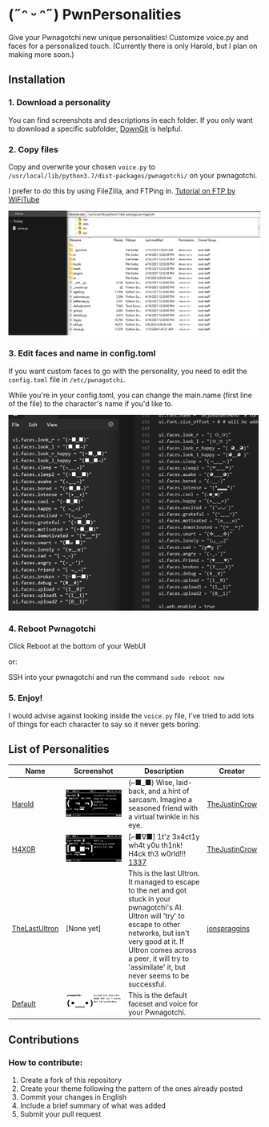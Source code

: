 
# (˶ᵔ ᵕ ᵔ˶) PwnPersonalities 

Give your Pwnagotchi new unique personalities! Customize voice.py and faces for a personalized touch. (Currently there is only Harold, but I plan on making more soon.)
## Installation

### 1. Download a personality
You can find screenshots and descriptions in each folder. If you only want to download a specific subfolder, [DownGit](https://minhaskamal.github.io/DownGit/) is helpful.

### 2. Copy files
Copy and overwrite your chosen `voice.py` to `/usr/local/lib/python3.7/dist-packages/pwnagotchi/` on your pwnagotchi.

I prefer to do this by using FileZilla, and FTPing in. [Tutorial on FTP by WiFiTube](https://www.youtube.com/watch?v=6f7PB3bgaxQ)

<img src="https://github.com/TheJustinCrow/PwnPersonalities/raw/main/media/CopyFiles.gif" width="700"/>


### 3. Edit faces and name in config.toml
If you want custom faces to go with the personality, you need to edit the `config.toml` file in `/etc/pwnagotchi`.

While you're in your config.toml, you can change the main.name (first line of the file) to the character's name if you'd like to.

<img src="https://github.com/TheJustinCrow/PwnPersonalities/raw/main/media/CopyFaces.gif" width="500">



### 4. Reboot Pwnagotchi

Click Reboot at the bottom of your WebUI

or:

SSH into your pwnagotchi and run the command `sudo reboot now`

### 5. Enjoy!
I would advise against looking inside the `voice.py` file, I've tried to add lots of things for each character to say so it never gets boring.

## List of Personalities

| Name                                                                                     | Screenshot                                                                                                        | Description                                                                                                     | Creator |
|------------------------------------------------------------------------------------------|-------------------------------------------------------------------------------------------------------------------|-----------------------------------------------------------------------------------------------------------------|---------|
| [Harold](https://github.com/TheJustinCrow/PwnPersonalities/tree/main/Harold)             | ![Harold Screenshot](https://github.com/TheJustinCrow/PwnPersonalities/raw/main/media/Harold/HaroldMANU.png)      | (⌐■_■) Wise, laid-back, and a hint of sarcasm. Imagine a seasoned friend with a virtual twinkle in his eye. | [TheJustinCrow](https://github.com/thejustincrow) |
| [H4X0R](https://github.com/TheJustinCrow/PwnPersonalities/tree/main/H4X0R)               | ![H4X0R Screenshot](https://github.com/TheJustinCrow/PwnPersonalities/raw/main/media/H4X0R/H4X0R2.png)          | [⌐■∇■] 1t'z 3x4ct1y wh4t y0u th1nk! H4ck th3 w0rld!!! [1337](https://en.wikipedia.org/wiki/Leet)            | [TheJustinCrow](https://github.com/thejustincrow) |
| [TheLastUltron](https://github.com/TheJustinCrow/PwnPersonalities/tree/main/TheLastUltron) | [None yet]                                                                                                         | This is the last Ultron. It managed to escape to the net and got stuck in your pwnagotchi's AI. Ultron will 'try' to escape to other networks, but isn't very good at it. If Ultron comes across a peer, it will try to 'assimilate' it, but never seems to be successful. | [jonspraggins](https://github.com/jonspraggins/PwnPersonalities/commits?author=jonspraggins) |
| [Default](https://github.com/TheJustinCrow/PwnPersonalities/tree/main/Default)           | ![Default Screenshot](https://github.com/TheJustinCrow/PwnPersonalities/raw/main/media/Default/Default.png)     | This is the default faceset and voice for your Pwnagotchi.                                                    |  |




## Contributions

### How to contribute:
1. Create a fork of this repository
2. Create your theme following the pattern of the ones already posted
3. Commit your changes in English
4. Include a brief summary of what was added
5. Submit your pull request
